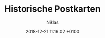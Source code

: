 ---
layout: post
author: "Niklas"
date:   2018-12-21 11:16:02 +0100
title:  "Historische Postkarten"
text: "Im Zuge meiner Bachelorarbeit habe ich diese historischen Postkarten gefunden. Sie zeigen den Platz zwischen 1900-1960."

imgMin: 
  - "https://raw.githubusercontent.com/Ebertplatz/images/master/18-12-2018-post-2/miniaturen/001.jpg"
  - "https://raw.githubusercontent.com/Ebertplatz/images/master/18-12-2018-post-2/miniaturen/002.jpg"
  - "https://raw.githubusercontent.com/Ebertplatz/images/master/18-12-2018-post-2/miniaturen/003.jpg"
  - "https://raw.githubusercontent.com/Ebertplatz/images/master/18-12-2018-post-2/miniaturen/004.jpg"
  - "https://raw.githubusercontent.com/Ebertplatz/images/master/18-12-2018-post-2/miniaturen/005.jpg"
  - "https://raw.githubusercontent.com/Ebertplatz/images/master/18-12-2018-post-2/miniaturen/006.jpg"
  - "https://raw.githubusercontent.com/Ebertplatz/images/master/18-12-2018-post-2/miniaturen/007.jpg"
  - "https://raw.githubusercontent.com/Ebertplatz/images/master/18-12-2018-post-2/miniaturen/008.jpg"
  - "https://raw.githubusercontent.com/Ebertplatz/images/master/18-12-2018-post-2/miniaturen/009.jpg"
  - "https://raw.githubusercontent.com/Ebertplatz/images/master/18-12-2018-post-2/miniaturen/010.jpg"

imgOrig: 
  - "https://raw.githubusercontent.com/Ebertplatz/images/master/18-12-2018-post-2/originale/001.jpg"
  - "https://raw.githubusercontent.com/Ebertplatz/images/master/18-12-2018-post-2/originale/002.jpg"
  - "https://raw.githubusercontent.com/Ebertplatz/images/master/18-12-2018-post-2/originale/003.jpg"
  - "https://raw.githubusercontent.com/Ebertplatz/images/master/18-12-2018-post-2/originale/004.jpg"
  - "https://raw.githubusercontent.com/Ebertplatz/images/master/18-12-2018-post-2/originale/005.jpg"
  - "https://raw.githubusercontent.com/Ebertplatz/images/master/18-12-2018-post-2/originale/006.jpg"
  - "https://raw.githubusercontent.com/Ebertplatz/images/master/18-12-2018-post-2/originale/007.jpg"
  - "https://raw.githubusercontent.com/Ebertplatz/images/master/18-12-2018-post-2/originale/008.jpg"
  - "https://raw.githubusercontent.com/Ebertplatz/images/master/18-12-2018-post-2/originale/009.jpg"
  - "https://raw.githubusercontent.com/Ebertplatz/images/master/18-12-2018-post-2/originale/010.jpg"

---